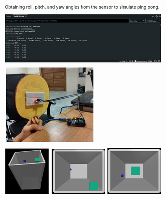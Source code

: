 Obtaining roll, pitch, and yaw angles from the sensor to simulate ping pong.<br />

![](https://github.com/Sinakzm1379/Robotics_Course_Project/blob/main/Pictures/RPY.png)  <br />

![](https://github.com/Sinakzm1379/Robotics_Course_Project/blob/main/Pictures/Ping%20Pong%20Rocket.png)  <br />

![](https://github.com/Sinakzm1379/Robotics_Course_Project/blob/main/Pictures/PingPong%20Game.png)  <br />
